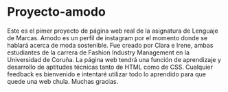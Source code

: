 # Proyecto-amodo
Este es el pimer proyecto de página web real de la asignatura de Lenguaje de Marcas.
Amodo es un perfil de instagram por el momento donde se hablará acerca de moda sostenible. Fue creado por Clara e Irene, ambas estudiantes de la carrera de Fashion Industry Management en la Universidad de Coruña. La página web tendrá una función de aprendizaje y desarrollo de aptitudes técnicas tanto de HTML como de CSS.
Cualquier feedback es bienvenido e intentaré utilizar todo lo aprendido para que quede una web chula.
Muchas gracias.
